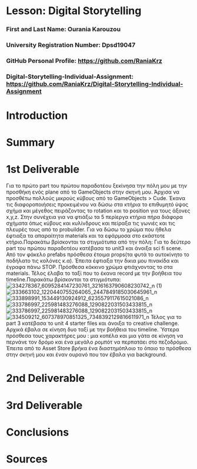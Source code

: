 # Lesson: Digital Storytelling

### First and Last Name: Ourania Karouzou 
### University Registration Number: Dpsd19047
### GitHub Personal Profile: https://github.com/RaniaKrz 
### Digital-Storytelling-Individual-Assignment: https://github.com/RaniaKrz/Digital-Storytelling-Individual-Assignment

# Introduction



# Summary


# 1st Deliverable
Για το πρώτο part του πρώτου παραδοτέου ξεκίνησα την πόλη μου με την προσθήκη ενός plane από το GameObjects στην σκηνή μου. Άρχισα να προσθέτω πολλούς μικρούς κύβους από το GameObjects > Cude. Έκανα τις διαφοροποιήσεις προκειμένου να δώσω στα κτήρια το επιθυμητό ύψος σχήμα και μέγεθος πειράζοντας το rotation και το position για τους άξονες x,y,z. Στην συνέχεια για να φτιάξω τα 5 περίεργα κτήρια πήρα διάφορα σχήματα όπως κύβους και κυλίνδρους  και πείραξα τις γωνιές και τις πλευρές τους από το probuilder. Για να δώσω το χρώμα που ήθελα έφτιαξα τα απαραίτητα materials και τα εφάρμοσα στο εκάστοτε κτήριο.Παρακάτω βρίσκονται τα στιγμιότυπα από την πόλη:
Για το δεύτερο part του πρώτου παραδοτέου κατέβασα το unit3 και άνοιξα sci fi scene. Από τον φάκελο prefabs πρόσθεσα έτοιμα props(τα φυτά το αυτοκίνητο το ποδήλατο τις κολόνες κ.α). Έπειτα έφτιαξα την δικια μου πινακίδα και έγραφα πάνω STOP. Πρόσθεσα κόκκινο χρώμα φτιάχνοντας το στα materials. Τέλος έλαβα το ταξί που το έκανα record με την βοήθεια του timeline.Παρακάτω βρίσκονται τα στιγμιότυπα:
![334278367_6095284147230761_3216163790608230742_n (1)](https://user-images.githubusercontent.com/101419070/226454390-bd512534-1bc7-4c93-8658-54b678015175.png)
![333663102_1220440755264065_2447849185030645961_n](https://user-images.githubusercontent.com/101419070/226454413-dccb41ca-8a66-4931-aa99-f0a8ebea3098.png)
![333898991_153449130924912_6235579117615021086_n](https://user-images.githubusercontent.com/101419070/226454434-ecfd0ad4-fc6e-4730-add0-7f502036ce1e.png)
![333786997_225981483276088_1290822031503433815_n](https://user-images.githubusercontent.com/101419070/226454446-e8a3d7e6-d424-421d-a613-66f7e8cb6e55.png)
![333786997_225981483276088_1290822031503433815_n](https://user-images.githubusercontent.com/101419070/226454452-0a8688f6-3c4e-4f92-aa12-73835f9b196a.png)
![334509212_607378970851325_7348392129816611971_n](https://user-images.githubusercontent.com/101419070/226454458-83772d31-6988-4c27-b061-9ecfdf69ea29.png)
Τέλος για το part 3 κατέβασα το unit 4 starter files και άνοιξα το creative challenge. Αρχικά έβαλα σε κίνηση δυο ταξί με την βοήθεια του timeline. Ύστερα πρόσθεσα τους χαρακτήρες μου : μια κοπέλα και μια γάτα σε κίνηση να περνάνε τον δρόμο και ένα μεγάλο ρομπότ να περπατάει στο πεζοδρόμιο. Έπειτα από το Asset Store βρήκα ένα διαστημόπλοιο το όποιο το πρόσθεσα στην σκηνή μου και έναν ουρανό που τον έβαλα για background.
# 2nd Deliverable


# 3rd Deliverable 


# Conclusions


# Sources
